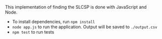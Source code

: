 This implementation of finding the SLCSP is done with JavaScript and Node.

* To install dependencies, run `npm install`
* `node app.js` to run the application. Output will be saved to `./output.csv`
* `npm test` to run tests


